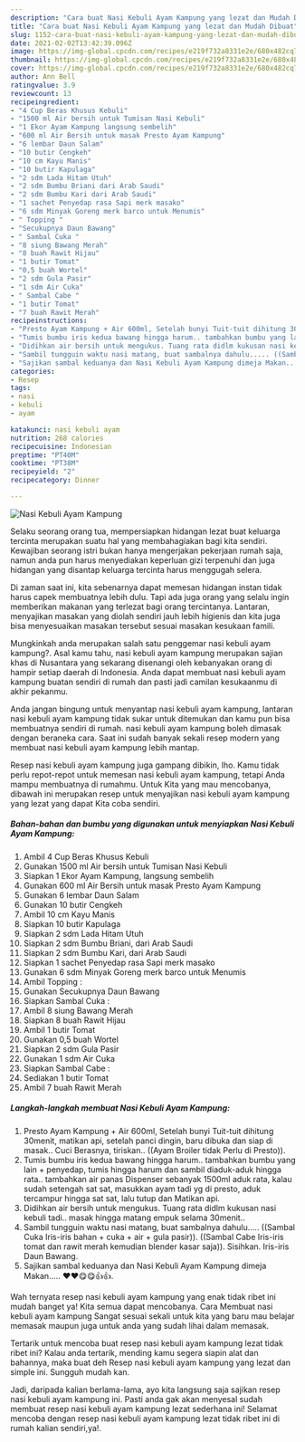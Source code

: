 ```yaml
---
description: "Cara buat Nasi Kebuli Ayam Kampung yang lezat dan Mudah Dibuat"
title: "Cara buat Nasi Kebuli Ayam Kampung yang lezat dan Mudah Dibuat"
slug: 1152-cara-buat-nasi-kebuli-ayam-kampung-yang-lezat-dan-mudah-dibuat
date: 2021-02-02T13:42:39.096Z
image: https://img-global.cpcdn.com/recipes/e219f732a8331e2e/680x482cq70/nasi-kebuli-ayam-kampung-foto-resep-utama.jpg
thumbnail: https://img-global.cpcdn.com/recipes/e219f732a8331e2e/680x482cq70/nasi-kebuli-ayam-kampung-foto-resep-utama.jpg
cover: https://img-global.cpcdn.com/recipes/e219f732a8331e2e/680x482cq70/nasi-kebuli-ayam-kampung-foto-resep-utama.jpg
author: Ann Bell
ratingvalue: 3.9
reviewcount: 13
recipeingredient:
- "4 Cup Beras Khusus Kebuli"
- "1500 ml Air bersih untuk Tumisan Nasi Kebuli"
- "1 Ekor Ayam Kampung langsung sembelih"
- "600 ml Air Bersih untuk masak Presto Ayam Kampung"
- "6 lembar Daun Salam"
- "10 butir Cengkeh"
- "10 cm Kayu Manis"
- "10 butir Kapulaga"
- "2 sdm Lada Hitam Utuh"
- "2 sdm Bumbu Briani dari Arab Saudi"
- "2 sdm Bumbu Kari dari Arab Saudi"
- "1 sachet Penyedap rasa Sapi merk masako"
- "6 sdm Minyak Goreng merk barco untuk Menumis"
- " Topping "
- "Secukupnya Daun Bawang"
- " Sambal Cuka "
- "8 siung Bawang Merah"
- "8 buah Rawit Hijau"
- "1 butir Tomat"
- "0,5 buah Wortel"
- "2 sdm Gula Pasir"
- "1 sdm Air Cuka"
- " Sambal Cabe "
- "1 butir Tomat"
- "7 buah Rawit Merah"
recipeinstructions:
- "Presto Ayam Kampung + Air 600ml, Setelah bunyi Tuit-tuit dihitung 30menit, matikan api, setelah panci dingin, baru dibuka dan siap di masak.. Cuci Berasnya, tiriskan.. ((Ayam Broiler tidak Perlu di Presto))."
- "Tumis bumbu iris kedua bawang hingga harum.. tambahkan bumbu yang lain + penyedap, tumis hingga harum dan sambil diaduk-aduk hingga rata.. tambahkan air panas Dispenser sebanyak 1500ml aduk rata, kalau sudah setengah sat sat, masukkan ayam tadi yg di presto, aduk tercampur hingga sat sat, lalu tutup dan Matikan api."
- "Didihkan air bersih untuk mengukus. Tuang rata didlm kukusan nasi kebuli tadi.. masak hingga matang empuk selama 30menit.."
- "Sambil tungguin waktu nasi matang, buat sambalnya dahulu..... ((Sambal Cuka Iris-iris bahan + cuka + air + gula pasir)). ((Sambal Cabe Iris-iris tomat dan rawit merah kemudian blender kasar saja)). Sisihkan. Iris-iris Daun Bawang."
- "Sajikan sambal keduanya dan Nasi Kebuli Ayam Kampung dimeja Makan..... ♥️♥️😋😋👍👍."
categories:
- Resep
tags:
- nasi
- kebuli
- ayam

katakunci: nasi kebuli ayam 
nutrition: 268 calories
recipecuisine: Indonesian
preptime: "PT40M"
cooktime: "PT38M"
recipeyield: "2"
recipecategory: Dinner

---
```



![Nasi Kebuli Ayam Kampung](https://img-global.cpcdn.com/recipes/e219f732a8331e2e/680x482cq70/nasi-kebuli-ayam-kampung-foto-resep-utama.jpg)

Selaku seorang orang tua, mempersiapkan hidangan lezat buat keluarga tercinta merupakan suatu hal yang membahagiakan bagi kita sendiri. Kewajiban seorang istri bukan hanya mengerjakan pekerjaan rumah saja, namun anda pun harus menyediakan keperluan gizi terpenuhi dan juga hidangan yang disantap keluarga tercinta harus menggugah selera.

Di zaman  saat ini, kita sebenarnya dapat memesan hidangan instan tidak harus capek membuatnya lebih dulu. Tapi ada juga orang yang selalu ingin memberikan makanan yang terlezat bagi orang tercintanya. Lantaran, menyajikan masakan yang diolah sendiri jauh lebih higienis dan kita juga bisa menyesuaikan masakan tersebut sesuai masakan kesukaan famili. 



Mungkinkah anda merupakan salah satu penggemar nasi kebuli ayam kampung?. Asal kamu tahu, nasi kebuli ayam kampung merupakan sajian khas di Nusantara yang sekarang disenangi oleh kebanyakan orang di hampir setiap daerah di Indonesia. Anda dapat membuat nasi kebuli ayam kampung buatan sendiri di rumah dan pasti jadi camilan kesukaanmu di akhir pekanmu.

Anda jangan bingung untuk menyantap nasi kebuli ayam kampung, lantaran nasi kebuli ayam kampung tidak sukar untuk ditemukan dan kamu pun bisa membuatnya sendiri di rumah. nasi kebuli ayam kampung boleh dimasak dengan beraneka cara. Saat ini sudah banyak sekali resep modern yang membuat nasi kebuli ayam kampung lebih mantap.

Resep nasi kebuli ayam kampung juga gampang dibikin, lho. Kamu tidak perlu repot-repot untuk memesan nasi kebuli ayam kampung, tetapi Anda mampu membuatnya di rumahmu. Untuk Kita yang mau mencobanya, dibawah ini merupakan resep untuk menyajikan nasi kebuli ayam kampung yang lezat yang dapat Kita coba sendiri.

<!--inarticleads1-->

##### Bahan-bahan dan bumbu yang digunakan untuk menyiapkan Nasi Kebuli Ayam Kampung:

1. Ambil 4 Cup Beras Khusus Kebuli
1. Gunakan 1500 ml Air bersih untuk Tumisan Nasi Kebuli
1. Siapkan 1 Ekor Ayam Kampung, langsung sembelih
1. Gunakan 600 ml Air Bersih untuk masak Presto Ayam Kampung
1. Gunakan 6 lembar Daun Salam
1. Gunakan 10 butir Cengkeh
1. Ambil 10 cm Kayu Manis
1. Siapkan 10 butir Kapulaga
1. Siapkan 2 sdm Lada Hitam Utuh
1. Siapkan 2 sdm Bumbu Briani, dari Arab Saudi
1. Siapkan 2 sdm Bumbu Kari, dari Arab Saudi
1. Siapkan 1 sachet Penyedap rasa Sapi merk masako
1. Gunakan 6 sdm Minyak Goreng merk barco untuk Menumis
1. Ambil  Topping :
1. Gunakan Secukupnya Daun Bawang
1. Siapkan  Sambal Cuka :
1. Ambil 8 siung Bawang Merah
1. Siapkan 8 buah Rawit Hijau
1. Ambil 1 butir Tomat
1. Gunakan 0,5 buah Wortel
1. Siapkan 2 sdm Gula Pasir
1. Gunakan 1 sdm Air Cuka
1. Siapkan  Sambal Cabe :
1. Sediakan 1 butir Tomat
1. Ambil 7 buah Rawit Merah




<!--inarticleads2-->

##### Langkah-langkah membuat Nasi Kebuli Ayam Kampung:

1. Presto Ayam Kampung + Air 600ml, Setelah bunyi Tuit-tuit dihitung 30menit, matikan api, setelah panci dingin, baru dibuka dan siap di masak.. Cuci Berasnya, tiriskan.. ((Ayam Broiler tidak Perlu di Presto)).
1. Tumis bumbu iris kedua bawang hingga harum.. tambahkan bumbu yang lain + penyedap, tumis hingga harum dan sambil diaduk-aduk hingga rata.. tambahkan air panas Dispenser sebanyak 1500ml aduk rata, kalau sudah setengah sat sat, masukkan ayam tadi yg di presto, aduk tercampur hingga sat sat, lalu tutup dan Matikan api.
1. Didihkan air bersih untuk mengukus. Tuang rata didlm kukusan nasi kebuli tadi.. masak hingga matang empuk selama 30menit..
1. Sambil tungguin waktu nasi matang, buat sambalnya dahulu..... ((Sambal Cuka Iris-iris bahan + cuka + air + gula pasir)). ((Sambal Cabe Iris-iris tomat dan rawit merah kemudian blender kasar saja)). Sisihkan. Iris-iris Daun Bawang.
1. Sajikan sambal keduanya dan Nasi Kebuli Ayam Kampung dimeja Makan..... ♥️♥️😋😋👍👍.




Wah ternyata resep nasi kebuli ayam kampung yang enak tidak ribet ini mudah banget ya! Kita semua dapat mencobanya. Cara Membuat nasi kebuli ayam kampung Sangat sesuai sekali untuk kita yang baru mau belajar memasak maupun juga untuk anda yang sudah lihai dalam memasak.

Tertarik untuk mencoba buat resep nasi kebuli ayam kampung lezat tidak ribet ini? Kalau anda tertarik, mending kamu segera siapin alat dan bahannya, maka buat deh Resep nasi kebuli ayam kampung yang lezat dan simple ini. Sungguh mudah kan. 

Jadi, daripada kalian berlama-lama, ayo kita langsung saja sajikan resep nasi kebuli ayam kampung ini. Pasti anda gak akan menyesal sudah membuat resep nasi kebuli ayam kampung lezat sederhana ini! Selamat mencoba dengan resep nasi kebuli ayam kampung lezat tidak ribet ini di rumah kalian sendiri,ya!.

